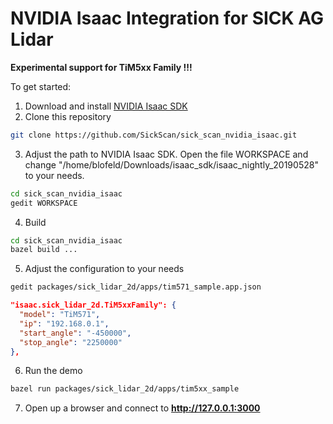 # NVIDIA Isaac Integration for SICK AG Lidar


<b> Experimental support for TiM5xx Family !!! </b>

To get started:

1. Download and install [NVIDIA Isaac SDK](https://developer.nvidia.com/isaac-sdk)
2. Clone this repository
```bash
git clone https://github.com/SickScan/sick_scan_nvidia_isaac.git
```
3. Adjust the path to NVIDIA Isaac SDK. Open the file WORKSPACE and change "/home/blofeld/Downloads/isaac_sdk/isaac_nightly_20190528" to your needs.
```bash
cd sick_scan_nvidia_isaac
gedit WORKSPACE
```
4. Build
```bash
cd sick_scan_nvidia_isaac
bazel build ...
```
5. Adjust the configuration to your needs
```bash
gedit packages/sick_lidar_2d/apps/tim571_sample.app.json
```
```json
"isaac.sick_lidar_2d.TiM5xxFamily": {
  "model": "TiM571",
  "ip": "192.168.0.1",
  "start_angle": "-450000",
  "stop_angle": "2250000"
},
```

6. Run the demo
```bash
bazel run packages/sick_lidar_2d/apps/tim5xx_sample
```

7. Open up a browser and connect to <b> http://127.0.0.1:3000 </b>
